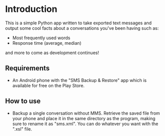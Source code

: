 Introduction
==========

This is a simple Python app written to take exported text messages and output some cool facts about a conversations you've been having such as:

* Most frequently used words
* Response time (average, median)

and more to come as development continues!

Requirements
----------

* An Android phone with the "SMS Backup & Restore" app which is available for free on the Play Store. 

How to use
----------

* Backup a single conversation without MMS. Retrieve the saved file from your phone and place it in the same directory as the program, making sure to rename it as "sms.xml". You can do whatever you want with the ".xsl" file.